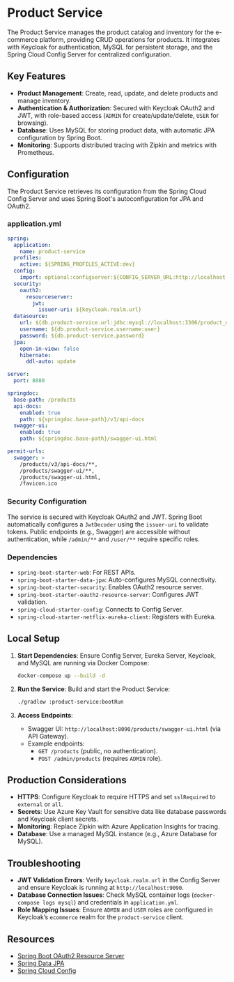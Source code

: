 # Product Service

The Product Service manages the product catalog and inventory for the e-commerce platform, providing CRUD operations for
products. It integrates with Keycloak for authentication, MySQL for persistent storage, and the Spring Cloud Config
Server for centralized configuration.

## Key Features

- **Product Management**: Create, read, update, and delete products and manage inventory.
- **Authentication & Authorization**: Secured with Keycloak OAuth2 and JWT, with role-based access (`ADMIN` for
  create/update/delete, `USER` for browsing).
- **Database**: Uses MySQL for storing product data, with automatic JPA configuration by Spring Boot.
- **Monitoring**: Supports distributed tracing with Zipkin and metrics with Prometheus.

## Configuration

The Product Service retrieves its configuration from the Spring Cloud Config Server and uses Spring Boot's
autoconfiguration for JPA and OAuth2.

### application.yml

```yaml
spring:
  application:
    name: product-service
  profiles:
    active: ${SPRING_PROFILES_ACTIVE:dev}
  config:
    import: optional:configserver:${CONFIG_SERVER_URL:http://localhost:8885}
  security:
    oauth2:
      resourceserver:
        jwt:
          issuer-uri: ${keycloak.realm.url}
  datasource:
    url: ${db.product-service.url:jdbc:mysql://localhost:3306/product_db?useSSL=false&allowPublicKeyRetrieval=true}
    username: ${db.product-service.username:user}
    password: ${db.product-service.password}
  jpa:
    open-in-view: false
    hibernate:
      ddl-auto: update

server:
  port: 8080

springdoc:
  base-path: /products
  api-docs:
    enabled: true
    path: ${springdoc.base-path}/v3/api-docs
  swagger-ui:
    enabled: true
    path: ${springdoc.base-path}/swagger-ui.html

permit-urls:
  swagger: >
    /products/v3/api-docs/**,
    /products/swagger-ui/**,
    /products/swagger-ui.html,
    /favicon.ico
```

### Security Configuration

The service is secured with Keycloak OAuth2 and JWT. Spring Boot automatically configures a `JwtDecoder` using the
`issuer-uri` to validate tokens. Public endpoints (e.g., Swagger) are accessible without authentication, while
`/admin/**` and `/user/**` require specific roles.

### Dependencies

- `spring-boot-starter-web`: For REST APIs.
- `spring-boot-starter-data-jpa`: Auto-configures MySQL connectivity.
- `spring-boot-starter-security`: Enables OAuth2 resource server.
- `spring-boot-starter-oauth2-resource-server`: Configures JWT validation.
- `spring-cloud-starter-config`: Connects to Config Server.
- `spring-cloud-starter-netflix-eureka-client`: Registers with Eureka.

## Local Setup

1. **Start Dependencies**:
   Ensure Config Server, Eureka Server, Keycloak, and MySQL are running via Docker Compose:
   ```bash
   docker-compose up --build -d
   ```

2. **Run the Service**:
   Build and start the Product Service:
   ```bash
   ./gradlew :product-service:bootRun
   ```

3. **Access Endpoints**:
    - Swagger UI: `http://localhost:8090/products/swagger-ui.html` (via API Gateway).
    - Example endpoints:
        - `GET /products` (public, no authentication).
        - `POST /admin/products` (requires `ADMIN` role).

## Production Considerations

- **HTTPS**: Configure Keycloak to require HTTPS and set `sslRequired` to `external` or `all`.
- **Secrets**: Use Azure Key Vault for sensitive data like database passwords and Keycloak client secrets.
- **Monitoring**: Replace Zipkin with Azure Application Insights for tracing.
- **Database**: Use a managed MySQL instance (e.g., Azure Database for MySQL).

## Troubleshooting

- **JWT Validation Errors**: Verify `keycloak.realm.url` in the Config Server and ensure Keycloak is running at
  `http://localhost:9090`.
- **Database Connection Issues**: Check MySQL container logs (`docker-compose logs mysql`) and credentials in
  `application.yml`.
- **Role Mapping Issues**: Ensure `ADMIN` and `USER` roles are configured in Keycloak’s `ecommerce` realm for the
  `product-service` client.

## Resources

- [Spring Boot OAuth2 Resource Server](https://docs.spring.io/spring-security/reference/servlet/oauth2/resource-server/jwt.html)
- [Spring Data JPA](https://docs.spring.io/spring-data/jpa/docs/current/reference/html/)
- [Spring Cloud Config](https://cloud.spring.io/spring-cloud-config/)